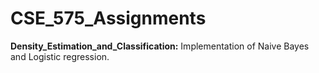 # CSE_575_Assignments
**Density_Estimation_and_Classification:** Implementation of Naive Bayes and Logistic regression.
